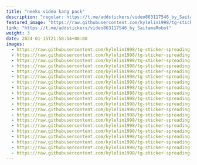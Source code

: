 ```yaml
---
title: "neeks video kang pack"
description: "regular: https://t.me/addstickers/video863117546_by_SaitamaRobot"
featured_image: "https://raw.githubusercontent.com/kylelin1998/tg-sticker-spreading-worldwide-images/main/img/26e4ccd1-26f3-440c-b52e-f6f81cc58cc3.jpg"
link: "https://t.me/addstickers/video863117546_by_SaitamaRobot"
weight: 3
date: 2024-01-15T21:58:54+08:00
images:
  - https://raw.githubusercontent.com/kylelin1998/tg-sticker-spreading-worldwide-images/main/img/26e4ccd1-26f3-440c-b52e-f6f81cc58cc3.jpg
  - https://raw.githubusercontent.com/kylelin1998/tg-sticker-spreading-worldwide-images/main/img/dc4331a1-abb9-4bdb-b67e-d15ad2bd050b.jpg
  - https://raw.githubusercontent.com/kylelin1998/tg-sticker-spreading-worldwide-images/main/img/23f3bb52-867b-4dd7-8e04-26967344aeaf.jpg
  - https://raw.githubusercontent.com/kylelin1998/tg-sticker-spreading-worldwide-images/main/img/e8a7e772-dd8b-43e8-b744-56f664b7e7e7.jpg
  - https://raw.githubusercontent.com/kylelin1998/tg-sticker-spreading-worldwide-images/main/img/051f4b3a-f8a3-4b99-8ba6-122d56de8886.jpg
  - https://raw.githubusercontent.com/kylelin1998/tg-sticker-spreading-worldwide-images/main/img/dc6370d8-4d10-4745-ad44-f1360e3c18ce.jpg
  - https://raw.githubusercontent.com/kylelin1998/tg-sticker-spreading-worldwide-images/main/img/b893b7f9-a181-47a0-a612-6fce8c92bb27.jpg
  - https://raw.githubusercontent.com/kylelin1998/tg-sticker-spreading-worldwide-images/main/img/14a26429-7c3b-4b93-af68-dc5b3911347b.jpg
  - https://raw.githubusercontent.com/kylelin1998/tg-sticker-spreading-worldwide-images/main/img/8fd2b0e3-5af6-446f-90f2-3ae4c5fa92f1.jpg
  - https://raw.githubusercontent.com/kylelin1998/tg-sticker-spreading-worldwide-images/main/img/0fd19c96-4cef-4f93-9f8c-187fff102e1c.jpg
  - https://raw.githubusercontent.com/kylelin1998/tg-sticker-spreading-worldwide-images/main/img/aa4111f4-6589-490b-b232-aead212f460c.jpg
  - https://raw.githubusercontent.com/kylelin1998/tg-sticker-spreading-worldwide-images/main/img/f6efe4ba-aae5-432b-84ed-267ad589a34b.jpg
  - https://raw.githubusercontent.com/kylelin1998/tg-sticker-spreading-worldwide-images/main/img/10aeebe6-b72b-45b1-b036-5169f1aa9b9e.jpg
  - https://raw.githubusercontent.com/kylelin1998/tg-sticker-spreading-worldwide-images/main/img/5115d98f-58f0-4bf8-a178-845a4cd50523.jpg
  - https://raw.githubusercontent.com/kylelin1998/tg-sticker-spreading-worldwide-images/main/img/ce0e348b-ca8f-4fed-84a2-6474253f78a6.jpg
  - https://raw.githubusercontent.com/kylelin1998/tg-sticker-spreading-worldwide-images/main/img/794a2a2f-2ceb-48c8-8cbe-a449cfa5b0eb.jpg
  - https://raw.githubusercontent.com/kylelin1998/tg-sticker-spreading-worldwide-images/main/img/c50d4bb0-c1f7-494b-8cdc-52ef606ae3ee.jpg
  - https://raw.githubusercontent.com/kylelin1998/tg-sticker-spreading-worldwide-images/main/img/e0843720-ac35-4ce0-9ff7-985b416f8b97.jpg
  - https://raw.githubusercontent.com/kylelin1998/tg-sticker-spreading-worldwide-images/main/img/e5b2a26d-2fa9-4b5b-9361-055a541ebb2b.jpg
  - https://raw.githubusercontent.com/kylelin1998/tg-sticker-spreading-worldwide-images/main/img/ccc0d002-5ee2-47ef-8c69-caf10ba2fc61.jpg
---
```

